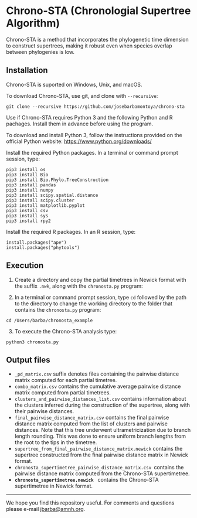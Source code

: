 # Chrono-STA (Chronologial Supertree Algorithm)

Chrono-STA is a  method that incorporates the phylogenetic time dimension to construct supertrees, making it robust even when species overlap between phylogenies is low.

## Installation

Chrono-STA is suported on Windows, Unix, and macOS.

To download Chrono-STA, use git, and clone with `--recursive`:
```
git clone --recursive https://github.com/josebarbamontoya/chrono-sta
```

Use if Chrono-STA requires Python 3 and the following Python and R pachages. Install them in advance before using the program.

To download and install Python 3, follow the instructions provided on the official Python website:
	https://www.python.org/downloads/

Install the required Python packages. In a terminal or command prompt session, type:

	pip3 install os
	pip3 install Bio
	pip3 install Bio.Phylo.TreeConstruction 
	pip3 install pandas
	pip3 install numpy
	pip3 install scipy.spatial.distance
	pip3 install scipy.cluster 
	pip3 install matplotlib.pyplot 
	pip3 install csv
	pip3 install sys
	pip3 install rpy2

Install the required R packages. In an R session, type:

	install.packages("ape")
	install.packages("phytools")

## Execution

1.	Create a directory and copy the partial timetrees in Newick format with the suffix `.nwk`, along with the `chronosta.py` program:

2.	In a terminal or command prompt session, type `cd` followed by the path to the directory to change the working directory to the folder that contains the `chronosta.py` program:	
```
cd /Users/barba/chronosta_example
```

3.	To execute the Chrono-STA analysis type:
```
python3 chronosta.py
```

## Output files

- `_pd_matrix.csv` suffix denotes files containing the pairwise distance matrix computed for each partial timetree.
- `combo_matrix.csv` contains the cumulative average pairwise distance matrix computed from partial timetrees. 
- `clusters_and_pairwise_distances_list.csv` contains information about the clusters inferred during the construction of the supertree, along with their pairwise distances. 
- `final_pairwise_distance_matrix.csv` contains the final pairwise distance matrix computed from the list of clusters and pairwise distances. Note that this tree underwent ultrametricization due to branch length rounding. This was done to ensure uniform branch lengths from the root to the tips in the timetree.
- `supertree_from_final_pairwise_distance_matrix.newick` contains the supertree constructed from the final pairwise distance matrix in Newick format.
- `chronosta_supertimetree_pairwise_distance_matrix.csv `contains the pairwise distance matrix computed from the Chrono-STA supertimetree.
- **`chronosta_supertimetree.newick `** contains the Chrono-STA supertimetree in Newick format.

---
We hope you find this repository useful. For comments and questions please e-mail jbarba@amnh.org.
